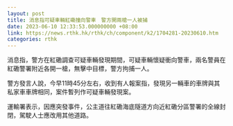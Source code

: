 ```yaml
---
layout: post
title: 消息指可疑車輛紅磡撞向警車　警方開兩槍一人被捕
date: 2023-06-10 12:33:53.000000000 +08:00
link: https://news.rthk.hk/rthk/ch/component/k2/1704281-20230610.htm
categories: rthk
---
```


消息指，警方在紅磡調查可疑車輛發現期間，可疑車輛懷疑衝向警車，兩名警員在紅磡警署附近各開一槍，無擊中目標，警方拘捕一人。

警方發言人說，今早11時45分左右，收到有人報案指，發現另一輛車的車牌與其私家車車牌相同，案件暫列作可疑車輛發現案。

運輸署表示，因應突發事件，公主道往紅磡海底隧道方向近紅磡分區警署的全線封閉，駕駛人士應改用其他道路。
